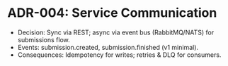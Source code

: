 # ADR-004: Service Communication
- Decision: Sync via REST; async via event bus (RabbitMQ/NATS) for submissions flow.
- Events: submission.created, submission.finished (v1 minimal).
- Consequences: Idempotency for writes; retries & DLQ for consumers.